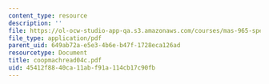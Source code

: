 ```yaml
---
content_type: resource
description: ''
file: https://ol-ocw-studio-app-qa.s3.amazonaws.com/courses/mas-965-special-topics-in-media-technology-cooperative-machines-fall-2003/45412f8840ca11abf91a114cb17c90fb_coopmachread04c.pdf
file_type: application/pdf
parent_uid: 649ab72a-e5e3-4b6e-b47f-1728eca126ad
resourcetype: Document
title: coopmachread04c.pdf
uid: 45412f88-40ca-11ab-f91a-114cb17c90fb
---
```

